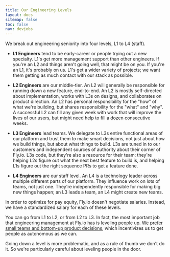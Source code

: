 ```yaml
---
title: Our Engineering Levels
layout: docs
sitemap: false
toc: false
nav: devjobs
---
```


We break out engineering seniority into four levels, L1 to L4 (staff).

* **L1 Engineers** tend to be early-career or people trying out a new specialty. L1's get more management
  support than other engineers. If you're an L2 and things aren't going well, that might be on you. If you're
  an L1, it's probably on us. L1's get a wider variety of projects; we want them 
  getting as much contact with our stack as possible. 
  
* **L2 Engineers** are our middle-tier. An L2 will generally be responsible for running down a new feature,
  end-to-end. An L2 is mostly self-directed about implementation, works with L3s on designs, and collaborates
  on product direction. An L2 has personal responsibility for the "how" of what we're building, but shares
  responsibility for the "what" and "why". A successful L2 can fill any given week with work that will improve the 
  lives of our users, but might need help to fill a dozen consecutive weeks.
  
* **L3 Engineers** lead teams. We delegate to L3s entire functional areas of our platform and trust them to 
  make smart decisions, not just about how we build things, but about what things to build. L3s are tuned in
  to our customers and independent sources of authority about their corner of Fly.io. L3s code, but they're
  also a resource for their team: they're helping L2s figure out what the next best feature to build is, and
  helping L1s figure out the right sequence PRs to get a feature done. 
  
* **L4 Engineers** are our staff level. An L4 is a technology leader across multiple different parts of 
  our platform. They influence work on lots of teams, not just one. They're independently responsible for
  making big new things happen; an L3 leads a team, an L4 might create new teams. 

In order to optimize for pay equity, Fly.io doesn't negotiate salaries. Instead, we have a standardized salary for each of these levels.

You can go from L1 to L2, or from L2 to L3. In fact, the most important job that engineering management at Fly.io has is leveling people up. [We prefer small teams and bottom-up product decisions](https://fly.io/docs/hiring/working/#we-prefer-small-teams-and-bottom-up-decisions), which incentivizes
us to get people as autonomous as we can.

Going down a level is more problematic, and as a rule of thumb we don't do it. So we're particularly careful about leveling people in the door.

